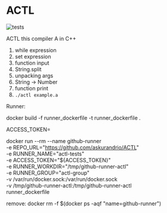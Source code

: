 # ACTL

![tests](https://github.com/askurandrio/ACTL/actions/workflows/build.yml/badge.svg)

ACTL this compiler A in C++

1. while expression
2. set expression
3. function input
4. String.split
5. unpacking args
6. String -> Number
7. function print
8. `./actl example.a`


Runner:

docker build -f runner_dockerfile -t runner_dockerfile .

ACCESS_TOKEN=

docker run --rm --name github-runner \
  -e REPO_URL="https://github.com/askurandrio/ACTL" \
  -e RUNNER_NAME="actl-tests" \
  -e ACCESS_TOKEN="${ACCESS_TOKEN}" \
  -e RUNNER_WORKDIR="/tmp/github-runner-actl" \
  -e RUNNER_GROUP="actl-group" \
  -v /var/run/docker.sock:/var/run/docker.sock \
  -v /tmp/github-runner-actl:/tmp/github-runner-actl \
  runner_dockerfile


remove:
    docker rm -f $(docker ps -aqf "name=github-runner")
